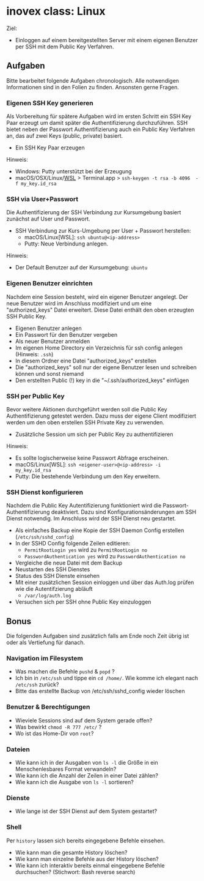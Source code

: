 # inovex class: Linux

Ziel:

- Einloggen auf einem bereitgestellten Server mit einem eigenen Benutzer per SSH mit dem Public Key Verfahren.

## Aufgaben

Bitte bearbeitet folgende Aufgaben chronologisch. Alle notwendigen Informationen sind in den Folien zu finden. Ansonsten gerne Fragen.

### Eigenen SSH Key generieren

Als Vorbereitung für spätere Aufgaben wird im ersten Schritt ein SSH Key Paar erzeugt um damit später die Authentifizierung durchzuführen. SSH bietet neben der Passwort Authentifizierung auch ein Public Key Verfahren an, das auf zwei Keys (public, private) basiert.

- Ein SSH Key Paar erzeugen

Hinweis:

- Windows: Putty unterstützt bei der Erzeugung
- macOS/OSX/Linux/[WSL](https://docs.microsoft.com/en-us/windows/wsl/install-win11) > Terminal.app > `ssh-keygen -t rsa -b 4096  -f my_key.id_rsa`

### SSH via User+Passwort

Die Authentifizierung der SSH Verbindung zur Kursumgebung basiert zunächst auf User und Passwort.

- SSH Verbindung zur Kurs-Umgebung per User + Passwort herstellen:
  - macOS/Linux[WSL]: `ssh ubuntu@<ip-address>`
  - Putty: Neue Verbindung anlegen.

Hinweis:

- Der Default Benutzer auf der Kursumgebung: `ubuntu`

### Eigenen Benutzer einrichten

Nachdem eine Session besteht, wird ein eigener Benutzer angelegt. Der neue Benutzer wird im Anschluss modifiziert und um eine "authorized_keys" Datei erweitert. Diese Datei enthält den oben erzeugten SSH Public Key.

- Eigenen Benutzer anlegen 
- Ein Passwort für den Benutzer vergeben
- Als neuer Benutzer anmelden
- Im eigenen Home Directory ein Verzeichnis für ssh config anlegen (Hinweis: `.ssh`)
- In diesem Ordner eine Datei "authorized_keys" erstellen
- Die "authorized_keys" soll nur der eigene Benutzer lesen und schreiben können und sonst niemand
- Den erstellten Public (!) key in die "~/.ssh/authorized_keys" einfügen

### SSH per Public Key

Bevor weitere Aktionen durchgeführt werden soll die Public Key Authentifizierung getestet werden. Dazu muss der eigene Client modifiziert werden um den oben erstellen SSH Private Key zu verwenden.

- Zusätzliche Session um sich per Public Key zu authentifizieren

Hinweis:

- Es sollte logischerweise keine Passwort Abfrage erscheinen.
- macOS/Linux[WSL]: `ssh <eigener-user>@<ip-address> -i my_key.id_rsa`
- Putty: Die bestehende Verbindung um den Key erweitern.

### SSH Dienst konfigurieren

Nachdem die Public Key Autentifizierung funktioniert wird die Passwort-Authentifizierung deaktiviert. Dazu sind Konfigurationsänderungen am SSH Dienst notwendig. Im Anschluss wird der SSH Dienst neu gestartet.

- Als einfaches Backup eine Kopie der SSH Daemon Config erstellen (`/etc/ssh/sshd_config`)
- In der SSHD Config folgende Zeilen editieren:
  - `PermitRootLogin yes` wird zu `PermitRootLogin no`
  - `PasswordAuthentication yes` wird zu `PasswordAuthentication no`
- Vergleiche die neue Datei mit dem Backup
- Neustarten des SSH Dienstes
- Status des SSH Dienste einsehen
- Mit einer zusätzlichen Session einloggen und über das Auth.log prüfen wie die Autentifzierung abläuft
  - `/var/log/auth.log`
- Versuchen sich per SSH ohne Public Key einzuloggen

## Bonus

Die folgenden Aufgaben sind zusätzlich falls am Ende noch Zeit übrig ist oder als Vertiefung für danach.

### Navigation im Filesystem

- Was machen die Befehle `pushd` & `popd` ? 
- Ich bin in `/etc/ssh` und tippe ein  `cd /home/`. Wie komme ich elegant nach `/etc/ssh` zurück?
- Bitte das erstellte Backup von /etc/ssh/sshd_config wieder löschen

### Benutzer & Berechtigungen

- Wieviele Sessions sind auf dem System gerade offen?
- Was bewirkt `chmod -R 777 /etc/` ?
- Wo ist das Home-Dir von `root`?

### Dateien

- Wie kann ich in der Ausgaben von `ls -l` die Größe in ein Menschenlesbares Format verwandeln? 
- Wie kann ich die Anzahl der Zeilen in einer Datei zählen? 
- Wie kann ich die Ausgabe von `ls -l` sortieren?

### Dienste

- Wie lange ist der SSH Dienst auf dem System gestartet?

### Shell

Per `history` lassen sich bereits eingegebene Befehle einsehen. 

- Wie kann man die gesamte History löschen?
- Wie kann man einzelne Befehle aus der History löschen?
- Wie kann ich interaktiv bereits einmal eingegebene Befehle durchsuchen? (Stichwort: Bash reverse search)